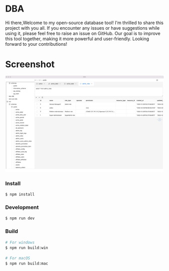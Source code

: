 # DBA

Hi there,Welcome to my open-source database tool! I'm thrilled to share this project with you all. If you encounter any issues or have suggestions while using it, please feel free to raise an issue on GitHub. Our goal is to improve this tool together, making it more powerful and user-friendly. Looking forward to your contributions!

# Screenshot

![](https://github.com/underway2014/DBA/blob/main/screenshot/1.jpg)

### Install

```bash
$ npm install
```

### Development

```bash
$ npm run dev
```

### Build

```bash
# For windows
$ npm run build:win

# For macOS
$ npm run build:mac

```
